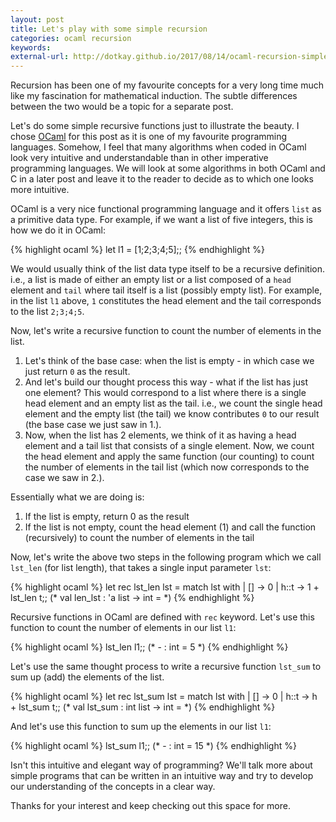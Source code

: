 ```yaml
---
layout: post
title: Let's play with some simple recursion
categories: ocaml recursion
keywords:
external-url: http://dotkay.github.io/2017/08/14/ocaml-recursion-simple/
---
```


Recursion has been one of my favourite concepts for a very long time much like my fascination for mathematical induction. The subtle differences between the two would be a topic for a separate post. 

Let's do some simple recursive functions just to illustrate the beauty. I chose [OCaml](http://www.ocaml.org) for this post as it is one of my favourite programming languages. Somehow, I feel that many algorithms when coded in OCaml look very intuitive and understandable than in other imperative programming languages. We will look at some algorithms in both OCaml and C in a later post and leave it to the reader to decide as to which one looks more intuitive.

OCaml is a very nice functional programming language and it offers `list` as a primitive data type. For example, if we want a list of five integers, this is how we do it in OCaml:

{% highlight ocaml %}
let l1 = [1;2;3;4;5];;
{% endhighlight %}

We would usually think of the list data type itself to be a recursive definition. i.e., a list is made of either an empty list or a list composed of a `head` element and `tail` where tail itself is a list (possibly empty list). For example, in the list `l1` above, `1` constitutes the head element and the tail corresponds to the list `2;3;4;5`.

Now, let's write a recursive function to count the number of elements in the list.

1. Let's think of the base case: when the list is empty - in which case we just return `0` as the result.
2. And let's build our thought process this way - what if the list has just one element? This would correspond to a list where there is a single head element and an empty list as the tail. i.e., we count the single head element and the empty list (the tail) we know contributes `0` to our result (the base case we just saw in 1.).
3. Now, when the list has 2 elements, we think of it as having a head element and a tail list that consists of a single element. Now, we count the head element and apply the same function (our counting) to count the number of elements in the tail list (which now corresponds to the case we saw in 2.).

Essentially what we are doing is:

1. If the list is empty, return 0 as the result
2. If the list is not empty, count the head element (1) and call the function (recursively) to count the number of elements in the tail

Now, let's write the above two steps in the following program which we call `lst_len` (for list length), that takes a single input parameter `lst`:

{% highlight ocaml %}
let rec lst_len lst = 
  match lst with
  | [] -> 0
  | h::t -> 1 + lst_len t;;
(* val len_lst : 'a list -> int = <fun> *)
{% endhighlight %}

Recursive functions in OCaml are defined with `rec` keyword. Let's use this function to count the number of elements in our list `l1`:

{% highlight ocaml %}
lst_len l1;;
(* - : int = 5 *)
{% endhighlight %}

Let's use the same thought process to write a recursive function `lst_sum` to sum up (add) the elements of the list.

{% highlight ocaml %}
let rec lst_sum lst = 
  match lst with
  | [] -> 0
  | h::t -> h + lst_sum t;;
(* val lst_sum : int list -> int = <fun> *)
{% endhighlight %}

And let's use this function to sum up the elements in our list `l1`:

{% highlight ocaml %}
lst_sum l1;;
(* - : int = 15 *)
{% endhighlight %}

Isn't this intuitive and elegant way of programming? We'll talk more about simple programs that can be written in an intuitive way and try to develop our understanding of the concepts in a clear way.

Thanks for your interest and keep checking out this space for more.

